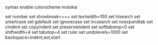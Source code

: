 syntax enable
colorscheme molokai

set number
set showbreak=+++
set textwidth=100
set hlsearch
set smartcase
set gdefault
set ignorecase
set incsearch
set noexpandtab
set cindent
set copyindent
set preserveindent
set softtabstop=0
set shiftwidth=4
set tabstop=4
set ruler
set undolevels=1000
set backspace=indent,eol,start
